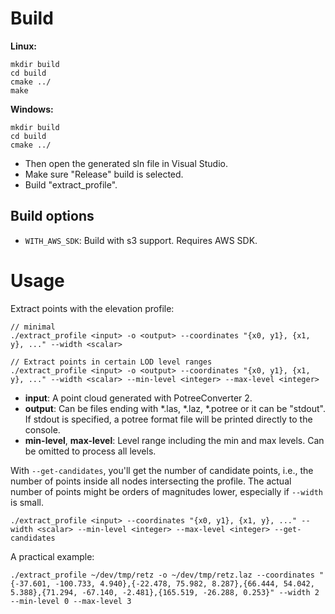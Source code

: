 
# Build

__Linux:__
```
mkdir build
cd build
cmake ../
make
```

__Windows:__
```
mkdir build
cd build
cmake ../
```
* Then open the generated sln file in Visual Studio. 
* Make sure "Release" build is selected.
* Build "extract_profile".

## Build options

* `WITH_AWS_SDK`: Build with s3 support. Requires AWS SDK.


# Usage

Extract points with the elevation profile:

    // minimal
    ./extract_profile <input> -o <output> --coordinates "{x0, y1}, {x1, y}, ..." --width <scalar> 

    // Extract points in certain LOD level ranges
    ./extract_profile <input> -o <output> --coordinates "{x0, y1}, {x1, y}, ..." --width <scalar> --min-level <integer> --max-level <integer>

* __input__: A point cloud generated with PotreeConverter 2.
* __output__: Can be files ending with *.las, *.laz, *.potree or it can be "stdout". If stdout is specified, a potree format file will be printed directly to the console. 
* __min-level__, __max-level__: Level range including the min and max levels. Can be omitted to process all levels. 


With ```--get-candidates```, you'll get the number of candidate points, i.e., the number of points inside all nodes intersecting the profile. The actual number of points might be orders of magnitudes lower, especially if ```--width``` is small.

    ./extract_profile <input> --coordinates "{x0, y1}, {x1, y}, ..." --width <scalar> --min-level <integer> --max-level <integer> --get-candidates

A practical example:

    ./extract_profile ~/dev/tmp/retz -o ~/dev/tmp/retz.laz --coordinates "{-37.601, -100.733, 4.940},{-22.478, 75.982, 8.287},{66.444, 54.042, 5.388},{71.294, -67.140, -2.481},{165.519, -26.288, 0.253}" --width 2 --min-level 0 --max-level 3
